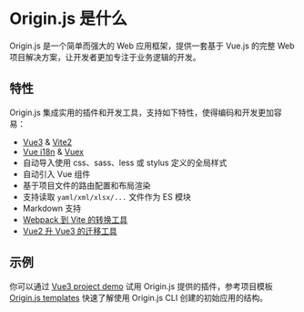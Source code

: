 # Origin.js 是什么

Origin.js 是一个简单而强大的 Web 应用框架，提供一套基于 Vue.js 的完整 Web 项目解决方案，让开发者更加专注于业务逻辑的开发。

## 特性

Origin.js 集成实用的插件和开发工具，支持如下特性，使得编码和开发更加容易：

- [Vue3](https://v3.cn.vuejs.org/) & [Vite2](https://cn.vitejs.dev/)
- [Vue i18n](https://kazupon.github.io/vue-i18n/zh/) & [Vuex](https://vuex.vuejs.org/zh/) 
- 自动导入使用 css、sass、less 或 stylus 定义的全局样式
- 自动引入 Vue 组件
- 基于项目文件的路由配置和布局渲染
- 支持读取 `yaml/xml/xlsx/...` 文件作为 ES 模块
- Markdown 支持
- [Webpack 到 Vite 的转换工具](https://github.com/originjs/webpack-to-vite)
- [Vue2 升 Vue3 的迁移工具](https://github.com/originjs/vue-codemod)

## 示例

你可以通过 [Vue3 project demo](https://github.com/originjs/origin.js/tree/main/examples/vue3) 试用 Origin.js 提供的插件，参考项目模板 [Origin.js templates](https://github.com/konpeki622/origin-demo) 快速了解使用 Origin.js CLI 创建的初始应用的结构。
